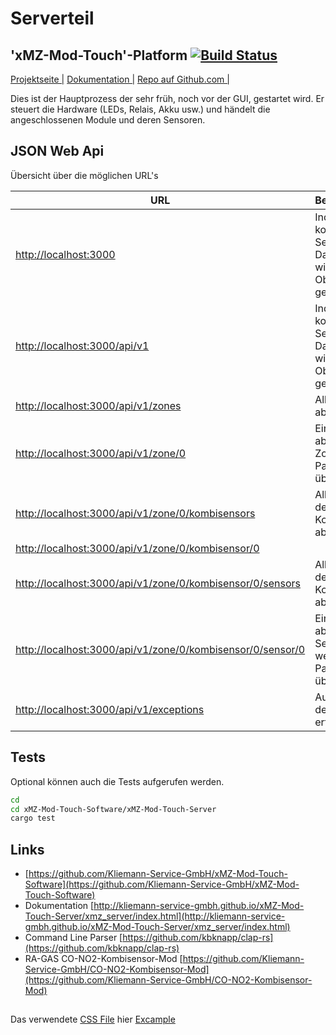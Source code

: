 # Serverteil
## 'xMZ-Mod-Touch'-Platform [![Build Status](https://travis-ci.org/Kliemann-Service-GmbH/xMZ-Mod-Touch-Server.svg?branch=master)](https://travis-ci.org/Kliemann-Service-GmbH/xMZ-Mod-Touch-Server)

[Projektseite |][homepage]&nbsp;[Dokumentation |][doku]&nbsp;[Repo auf Github.com |][repo]

Dies ist der Hauptprozess der sehr früh, noch vor der GUI, gestartet wird.
Er steuert die Hardware (LEDs, Relais, Akku usw.) und händelt die angeschlossenen
Module und deren Sensoren.


## JSON Web Api
Übersicht über die möglichen URL's

|URL|Beschreibung|
|------------------------------------------------------------------------|------------------------------------------------------------------------|
|[http://localhost:3000](http://localhost:3000)|Index, komplette Server Datenstruktur wird als JSON Objekt zurück gegeben|
|[http://localhost:3000/api/v1](http://localhost:3000/api/v1)|Index, komplette Server Datenstruktur wird als JSON Objekt zurück gegeben|
|[http://localhost:3000/api/v1/zones](http://localhost:3000/api/v1/zones)|Alle Zonen abfragen|
|[http://localhost:3000/api/v1/zone/0](http://localhost:3000/api/v1/zone/0)|Eine Zone abfragen, ZoneID als Parameter übergeben|
|[http://localhost:3000/api/v1/zone/0/kombisensors](http://localhost:3000/api/v1/zone/0/kombisensors)|Alle Sensoren des Kombisensors abfragen|
|[http://localhost:3000/api/v1/zone/0/kombisensor/0](http://localhost:3000/api/v1/zone/0/kombisensor/0)||
|[http://localhost:3000/api/v1/zone/0/kombisensor/0/sensors](http://localhost:3000/api/v1/zone/0/kombisensor/0/sensors)|Alle Sensoren des Kombisensors abfragen|
|[http://localhost:3000/api/v1/zone/0/kombisensor/0/sensor/0](http://localhost:3000/api/v1/zone/0/kombisensor/0/sensor/0)|Ein Sensor abfragen, SensorID als weiteren Parameter mit übergeben|
|[http://localhost:3000/api/v1/exceptions](http://localhost:3000/api/v1/exceptions)|Ausnahmen des Servers erfragen|


## Tests
Optional können auch die Tests aufgerufen werden.

```bash
cd
cd xMZ-Mod-Touch-Software/xMZ-Mod-Touch-Server
cargo test
```

## Links

* [https://github.com/Kliemann-Service-GmbH/xMZ-Mod-Touch-Software](https://github.com/Kliemann-Service-GmbH/xMZ-Mod-Touch-Software)
* Dokumentation [http://kliemann-service-gmbh.github.io/xMZ-Mod-Touch-Server/xmz_server/index.html](http://kliemann-service-gmbh.github.io/xMZ-Mod-Touch-Server/xmz_server/index.html)
* Command Line Parser [https://github.com/kbknapp/clap-rs](https://github.com/kbknapp/clap-rs)
* RA-GAS CO-NO2-Kombisensor-Mod [https://github.com/Kliemann-Service-GmbH/CO-NO2-Kombisensor-Mod](https://github.com/Kliemann-Service-GmbH/CO-NO2-Kombisensor-Mod)

##
Das verwendete [CSS File](http://s3.jfh.me/css/john-full.css) hier [Excample](http://s3.jfh.me/css/README.md.html)

[1]: https://github.com/Kliemann-Service-GmbH/xMZ-Mod-Touch-Software
[homepage]: http://kliemann-service-gmbh.github.io/xMZ-Mod-Touch-Server
[repo]: https://github.com/Kliemann-Service-GmbH/xMZ-Mod-Touch-Server
[doku]: http://kliemann-service-gmbh.github.io/xMZ-Mod-Touch-Server/xmz_server/index.html
